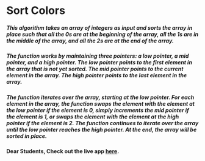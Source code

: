# Sort Colors

##### This algorithm takes an array of integers as input and sorts the array in place such that all the 0s are at the beginning of the array, all the 1s are in the middle of the array, and all the 2s are at the end of the array.

##### The function works by maintaining three pointers: a low pointer, a mid pointer, and a high pointer. The low pointer points to the first element in the array that is not yet sorted. The mid pointer points to the current element in the array. The high pointer points to the last element in the array.

##### The function iterates over the array, starting at the low pointer. For each element in the array, the function swaps the element with the element at the low pointer if the element is 0, simply increments the mid pointer if the element is 1, or swaps the element with the element at the high pointer if the element is 2. The function continues to iterate over the array until the low pointer reaches the high pointer. At the end, the array will be sorted in place.

#### Dear Students, Check out the live app [here](https://kdeepika-brs.github.io/Hamming-algo/).


